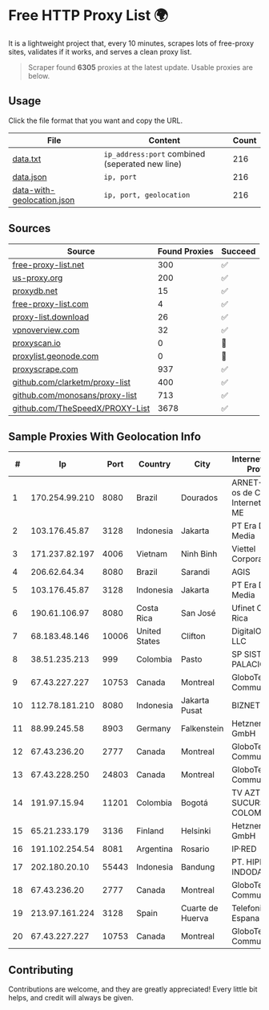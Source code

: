 
# Free HTTP Proxy List 🌍

It is a lightweight project that, every 10 minutes, scrapes lots of free-proxy sites, validates if it works, and serves a clean proxy list.


> Scraper found **6305** proxies at the latest update. Usable proxies are below.

## Usage

Click the file format that you want and copy the URL.


|File|Content|Count|
|----|-------|-----|
|[data.txt](https://raw.githubusercontent.com/themiralay/Proxy-List-World/master/data.txt)|`ip_address:port` combined (seperated new line)|216|
|[data.json](https://raw.githubusercontent.com/themiralay/Proxy-List-World/master/data.json)|`ip, port`|216|
|[data-with-geolocation.json](https://raw.githubusercontent.com/themiralay/Proxy-List-World/master/data-with-geolocation.json)|`ip, port, geolocation`|216|

## Sources

|Source|Found Proxies|Succeed|
|------|-------------|-------|
|[free-proxy-list.net](https://free-proxy-list.net)|300|✅|
|[us-proxy.org](https://www.us-proxy.org)|200|✅|
|[proxydb.net](http://proxydb.net)|15|✅|
|[free-proxy-list.com](https://free-proxy-list.com/?page=&port=&type%5B%5D=http&type%5B%5D=https&up_time=0&search=Search)|4|✅|
|[proxy-list.download](https://www.proxy-list.download/HTTP)|26|✅|
|[vpnoverview.com](https://vpnoverview.com/privacy/anonymous-browsing/free-proxy-servers)|32|✅|
|[proxyscan.io](https://www.proxyscan.io)|0|🚫|
|[proxylist.geonode.com](https://proxylist.geonode.com/api/proxy-list?limit=300&page=1&sort_by=lastChecked&sort_type=desc&protocols=http,https)|0|🚫|
|[proxyscrape.com](https://api.proxyscrape.com/v2/?request=displayproxies&protocol=http&timeout=10000&country=all&ssl=all&anonymity=all)|937|✅|
|[github.com/clarketm/proxy-list](https://raw.githubusercontent.com/clarketm/proxy-list/master/proxy-list-raw.txt)|400|✅|
|[github.com/monosans/proxy-list](https://raw.githubusercontent.com/monosans/proxy-list/main/proxies/http.txt)|713|✅|
|[github.com/TheSpeedX/PROXY-List](https://raw.githubusercontent.com/TheSpeedX/PROXY-List/master/http.txt)|3678|✅|


## Sample Proxies With Geolocation Info

|#|Ip|Port|Country|City|Internet Service Provider|
|-|--|----|-------|----|-------------------------|
|1|170.254.99.210|8080|Brazil|Dourados|ARNET- Servi?os de Conex?o ? Internet Ltda.-ME|
|2|103.176.45.87|3128|Indonesia|Jakarta|PT Era Digital Media|
|3|171.237.82.197|4006|Vietnam|Ninh Binh|Viettel Corporation|
|4|206.62.64.34|8080|Brazil|Sarandi|AGIS|
|5|103.176.45.87|3128|Indonesia|Jakarta|PT Era Digital Media|
|6|190.61.106.97|8080|Costa Rica|San José|Ufinet Costa Rica|
|7|68.183.48.146|10006|United States|Clifton|DigitalOcean, LLC|
|8|38.51.235.213|999|Colombia|Pasto|SP SISTEMAS PALACIOS LTDA|
|9|67.43.227.227|10753|Canada|Montreal|GloboTech Communications|
|10|112.78.181.210|8080|Indonesia|Jakarta Pusat|BIZNET|
|11|88.99.245.58|8903|Germany|Falkenstein|Hetzner Online GmbH|
|12|67.43.236.20|2777|Canada|Montreal|GloboTech Communications|
|13|67.43.228.250|24803|Canada|Montreal|GloboTech Communications|
|14|191.97.15.94|11201|Colombia|Bogotá|TV AZTECA SUCURSAL COLOMBIA|
|15|65.21.233.179|3136|Finland|Helsinki|Hetzner Online GmbH|
|16|191.102.254.54|8081|Argentina|Rosario|IP·RED|
|17|202.180.20.10|55443|Indonesia|Bandung|PT. HIPERNET INDODATA|
|18|67.43.236.20|2777|Canada|Montreal|GloboTech Communications|
|19|213.97.161.224|3128|Spain|Cuarte de Huerva|Telefonica de Espana SAU|
|20|67.43.227.227|10753|Canada|Montreal|GloboTech Communications|



## Contributing

Contributions are welcome, and they are greatly appreciated! Every
little bit helps, and credit will always be given.

